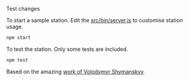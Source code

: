 Test changes

To start a sample station. Edit the [src/bin/server.js](https://github.com/PlytonRexus/elda-station/blob/master/src/bin/server.js) to customise station usage.
```sh
npm start
```

To test the station. Only some tests are included.
```sh
npm test
```

Based on the amazing [work of Volodymyr Shymanskyy](https://github.com/vshymanskyy/miband-js).
